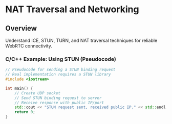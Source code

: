 # NAT Traversal and Networking

## Overview
Understand ICE, STUN, TURN, and NAT traversal techniques for reliable WebRTC connectivity.

### C/C++ Example: Using STUN (Pseudocode)
```cpp
// Pseudocode for sending a STUN binding request
// Real implementation requires a STUN library
#include <iostream>

int main() {
    // Create UDP socket
    // Send STUN binding request to server
    // Receive response with public IP/port
    std::cout << "STUN request sent, received public IP." << std::endl;
    return 0;
}
```
